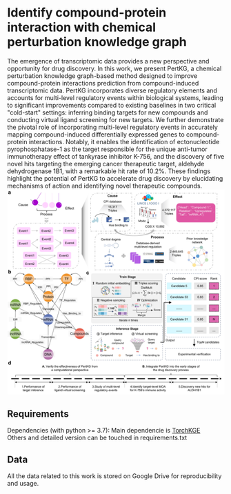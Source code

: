 # Identify compound-protein interaction with chemical perturbation knowledge graph
The emergence of transcriptomic data provides a new perspective and opportunity for drug discovery. In this work, we present PertKG, a chemical perturbation knowledge graph-based method designed to improve compound-protein interactions prediction from compound-induced transcriptomic data. PertKG incorporates diverse regulatory elements and accounts for multi-level regulatory events within biological systems, leading to significant improvements compared to existing baselines in two critical "cold-start" settings: inferring binding targets for new compounds and conducting virtual ligand screening for new targets. We further demonstrate the pivotal role of incorporating multi-level regulatory events in accurately mapping compound-induced differentially expressed genes to compound-protein interactions. Notably, it enables the identification of ectonucleotide pyrophosphatase-1 as the target responsible for the unique anti-tumor immunotherapy effect of tankyrase inhibitor K-756, and the discovery of five novel hits targeting the emerging cancer therapeutic target, aldehyde dehydrogenase 1B1, with a remarkable hit rate of 10.2%. These findings highlight the potential of PertKG to accelerate drug discovery by elucidating mechanisms of action and identifying novel therapeutic compounds.
![](/FIG1.jpg)

## Requirements
Dependencies (with python >= 3.7): 
Main dependencie is [TorchKGE](https://github.com/torchkge-team/torchkge/tree/master)  
Others and detailed version can be touched in requirements.txt

## Data
All the data related to this work is stored on Google Drive for reproducibility and usage.


